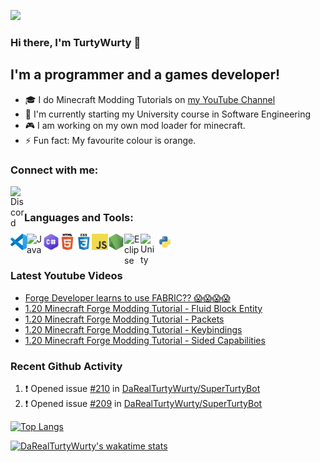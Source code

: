 [![](https://dcbadge.vercel.app/api/server/BAYB3A38wn)](https://discord.gg/BAYB3A38wn)

### Hi there, I'm TurtyWurty 👋

## I'm a programmer and a games developer!

- 🎓 I do Minecraft Modding Tutorials on [my YouTube Channel][youtube]
- 🏫 I'm currently starting my University course in Software Engineering
- 🎮 I am working on my own mod loader for minecraft.
- ⚡ Fun fact: My favourite colour is orange.

### Connect with me:

[<img align="left" alt="Discord" width="22px" src="https://cdn.jsdelivr.net/npm/simple-icons@v3/icons/discord.svg"/>][discord]

<br/>

### Languages and Tools:

[<img align="left" alt="Visual Studio Code" width="26px" src="https://raw.githubusercontent.com/github/explore/80688e429a7d4ef2fca1e82350fe8e3517d3494d/topics/visual-studio-code/visual-studio-code.png"/>][vscode]
[<img align="left" alt="Java" width="26px" src="https://cdn.jsdelivr.net/npm/simple-icons@v3/icons/java.svg"/>][java]
[<img align="left" alt="C#" width="26px" src="https://raw.githubusercontent.com/github/explore/80688e429a7d4ef2fca1e82350fe8e3517d3494d/topics/csharp/csharp.png"/>][csharp]
[<img align="left" alt="HTML 5" width="26px" src="https://raw.githubusercontent.com/github/explore/80688e429a7d4ef2fca1e82350fe8e3517d3494d/topics/html/html.png"/>][html]
[<img align="left" alt="CSS" width="26px" src="https://raw.githubusercontent.com/github/explore/80688e429a7d4ef2fca1e82350fe8e3517d3494d/topics/css/css.png"/>][css]
[<img align="left" alt="Javascript" width="26px" src="https://raw.githubusercontent.com/github/explore/80688e429a7d4ef2fca1e82350fe8e3517d3494d/topics/javascript/javascript.png"/>][javascript]
[<img align="left" alt="Node JS" width="26px" src="https://raw.githubusercontent.com/github/explore/80688e429a7d4ef2fca1e82350fe8e3517d3494d/topics/nodejs/nodejs.png"/>][nodejs]
[<img align="left" alt="Eclipse" width="26px" src="https://cdn.jsdelivr.net/npm/simple-icons@v3/icons/eclipseide.svg"/>][eclipse]
[<img align="left" alt="Unity" width="26px" src="https://cdn.jsdelivr.net/npm/simple-icons@v3/icons/unity.svg"/>][unity]
[<img align="left" alt="Python" width="26px" src="https://raw.githubusercontent.com/github/explore/80688e429a7d4ef2fca1e82350fe8e3517d3494d/topics/python/python.png"/>][python]

<br/>
<br/>

### Latest Youtube Videos

<!-- YOUTUBE:START -->
- [Forge Developer learns to use FABRIC?? 😱😱😱😱](https://www.youtube.com/watch?v=P_8PJ0nXZtQ)
- [1.20 Minecraft Forge Modding Tutorial - Fluid Block Entity](https://www.youtube.com/watch?v=0owKtbM115E)
- [1.20 Minecraft Forge Modding Tutorial - Packets](https://www.youtube.com/watch?v=KrzsRqxaTug)
- [1.20 Minecraft Forge Modding Tutorial - Keybindings](https://www.youtube.com/watch?v=F5HmNL9fE1E)
- [1.20 Minecraft Forge Modding Tutorial - Sided Capabilities](https://www.youtube.com/watch?v=7SFnRFFtG_I)
<!-- YOUTUBE:END -->

### Recent Github Activity
<!--START_SECTION:activity-->
1. ❗️ Opened issue [#210](https://github.com/DaRealTurtyWurty/SuperTurtyBot/issues/210) in [DaRealTurtyWurty/SuperTurtyBot](https://github.com/DaRealTurtyWurty/SuperTurtyBot)
2. ❗️ Opened issue [#209](https://github.com/DaRealTurtyWurty/SuperTurtyBot/issues/209) in [DaRealTurtyWurty/SuperTurtyBot](https://github.com/DaRealTurtyWurty/SuperTurtyBot)
<!--END_SECTION:activity-->

[![Top Langs](https://github-readme-stats.vercel.app/api/top-langs/?username=DaRealTurtyWurty&layout=compact&theme=dark)](https://github.com/anuraghazra/github-readme-stats)

[![DaRealTurtyWurty's wakatime stats](https://github-readme-stats.vercel.app/api?username=DaRealTurtyWurty)](https://github.com/anuraghazra/github-readme-stats)

[youtube]: https://youtube.com/TurtyWurty
[discord]: https://discord.gg/BAYB3A38wn
[vscode]: https://code.visualstudio.com
[java]: https://www.java.com
[csharp]: https://docs.microsoft.com/en-us/dotnet/csharp
[html]: https://en.wikipedia.org/wiki/HTML
[css]: https://en.wikipedia.org/wiki/CSS
[javascript]: https://www.javascript.com
[nodejs]: https://nodejs.org
[eclipse]: https://www.eclipse.org
[unity]: https://unity.com
[python]: https://www.python.org

